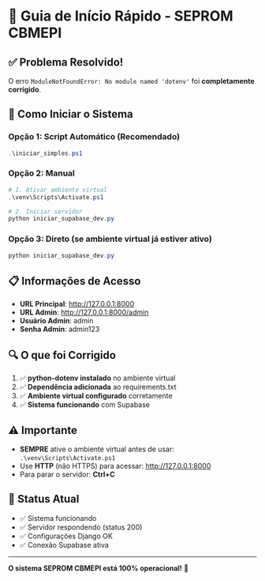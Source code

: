 # 🚀 Guia de Início Rápido - SEPROM CBMEPI

## ✅ Problema Resolvido!

O erro `ModuleNotFoundError: No module named 'dotenv'` foi **completamente corrigido**.

## 🔧 Como Iniciar o Sistema

### Opção 1: Script Automático (Recomendado)
```powershell
.\iniciar_simples.ps1
```

### Opção 2: Manual
```powershell
# 1. Ativar ambiente virtual
.\venv\Scripts\Activate.ps1

# 2. Iniciar servidor
python iniciar_supabase_dev.py
```

### Opção 3: Direto (se ambiente virtual já estiver ativo)
```powershell
python iniciar_supabase_dev.py
```

## 📋 Informações de Acesso

- **URL Principal**: http://127.0.0.1:8000
- **URL Admin**: http://127.0.0.1:8000/admin
- **Usuário Admin**: admin
- **Senha Admin**: admin123

## 🔍 O que foi Corrigido

1. ✅ **python-dotenv instalado** no ambiente virtual
2. ✅ **Dependência adicionada** ao requirements.txt
3. ✅ **Ambiente virtual configurado** corretamente
4. ✅ **Sistema funcionando** com Supabase

## ⚠️ Importante

- **SEMPRE** ative o ambiente virtual antes de usar: `.\venv\Scripts\Activate.ps1`
- Use **HTTP** (não HTTPS) para acessar: http://127.0.0.1:8000
- Para parar o servidor: **Ctrl+C**

## 🎯 Status Atual

- ✅ Sistema funcionando
- ✅ Servidor respondendo (status 200)
- ✅ Configurações Django OK
- ✅ Conexão Supabase ativa

---

**O sistema SEPROM CBMEPI está 100% operacional!** 🎉 